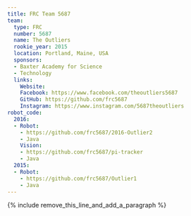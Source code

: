 ```yaml
---
title: FRC Team 5687
team:
  type: FRC
  number: 5687
  name: The Outliers
  rookie_year: 2015
  location: Portland, Maine, USA
  sponsors:
  - Baxter Academy for Science
  - Technology
  links:
    Website:
    Facebook: https://www.facebook.com/theoutliers5687
    GitHub: https://github.com/frc5687
    Instagram: https://www.instagram.com/5687theoutliers
robot_code:
  2016:
  - Robot:
    - https://github.com/frc5687/2016-Outlier2
    - Java
    Vision:
    - https://github.com/frc5687/pi-tracker
    - Java
  2015:
  - Robot:
    - https://github.com/frc5687/Outlier1
    - Java
---
```


{% include remove_this_line_and_add_a_paragraph %}